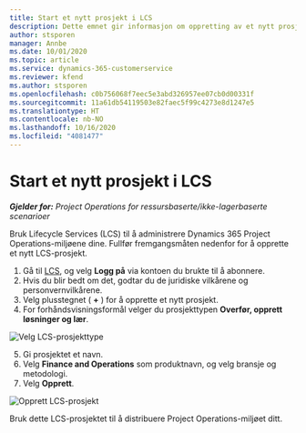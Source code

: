 ```yaml
---
title: Start et nytt prosjekt i LCS
description: Dette emnet gir informasjon om oppretting av et nytt prosjekt i LCS for Project Operations-miljøet.
author: stsporen
manager: Annbe
ms.date: 10/01/2020
ms.topic: article
ms.service: dynamics-365-customerservice
ms.reviewer: kfend
ms.author: stsporen
ms.openlocfilehash: c0b756068f7eec5e3abd326957ee07cb0d00331f
ms.sourcegitcommit: 11a61db54119503e82faec5f99c4273e8d1247e5
ms.translationtype: HT
ms.contentlocale: nb-NO
ms.lasthandoff: 10/16/2020
ms.locfileid: "4081477"
---
```

# <a name="start-a-new-project-in-lcs"></a>Start et nytt prosjekt i LCS

_**Gjelder for:** Project Operations for ressursbaserte/ikke-lagerbaserte scenarioer_

Bruk Lifecycle Services (LCS) til å administrere Dynamics 365 Project Operations-miljøene dine. Fullfør fremgangsmåten nedenfor for å opprette et nytt LCS-prosjekt.

1. Gå til [LCS](https://lcs.dynamics.com/Logon/Index), og velg **Logg på** via kontoen du brukte til å abonnere.
2. Hvis du blir bedt om det, godtar du de juridiske vilkårene og personvernvilkårene.
3. Velg plusstegnet ( **+** ) for å opprette et nytt prosjekt.
4. For forhåndsvisningsformål velger du prosjekttypen **Overfør, opprett løsninger og lær**.

  ![Velg LCS-prosjekttype](./media/create-lcs-1.png)

5. Gi prosjektet et navn. 
6. Velg **Finance and Operations** som produktnavn, og velg bransje og metodologi. 
7. Velg **Opprett**.

![Opprett LCS-prosjekt](./media/create-lcs-2.png)

Bruk dette LCS-prosjektet til å distribuere Project Operations-miljøet ditt.

